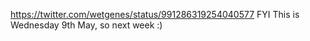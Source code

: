 https://twitter.com/wetgenes/status/991286319254040577 FYI This is Wednesday 9th May, so next week :)